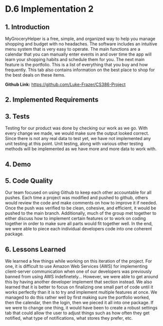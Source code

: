# D.6 Implementation 2 #

## 1. Introduction ## 

MyGroceryHelper is a free, simple, and organized way to help you manage shopping and budget with no headaches. The software includes an intuitive menu system that is very easy to operate. The main functions are a calendar that you can manually enter events in and over time the app will learn your shopping habits and schedule them for you. The next main feature is the portfolio. This is a list of everything that you buy and how frequently. This tab also contains information on the best place to shop for the best deals on these items. 

**Github Link:** https://github.com/Luke-Frazer/CS386-Project

## 2. Implemented Requirements ## 

## 3. Tests ##

Testing for our product was done by checking our work as we go. With every change we made, we would make sure the output looked correct. Since there is not any real data to test yet, we have not implemented any unit testing at this point. Unit testing, along with various other testing methods will be implemented as we have more and more data to work with.

## 4. Demo ##

## 5. Code Quality ##

Our team focused on using Github to keep each other accountable for all pushes. Each time a project was modified and pushed to github, others would review the code and make comments on how to improve it if needed. Once the push was verified to be clean, cohesive, and efficient, it would be pushed to the main branch. Additionally, much of the group met together to either discuss how to implement certain features or to work on coding together in order to make sure all parts would fit together well. In the end, we were able to piece each individual developers code into one coherent package. 

## 6. Lessons Learned ##

We learned a few things while working on this iteration of the project. For one, it is difficult to use Amazon Web Services (AWS) for implementing client-server communication when one of our developers was previously banned from using AWS indefinetely... However, we were able to get around this by having another developer implement that section instead. We also learned that it is better to focus on finalizing one small part of code until it works perfectly than it is to try and implement multiple features at once. We managed to do this rather well by first making sure the portfolio worked, then the calendar, then the login, then we pieced it all into one package. If we were to change one thing, it would have been to create a robust settings tab that could allow the user to adjust things such as how often they get notified, what type of notifications, what stores they prefer, etc. 
